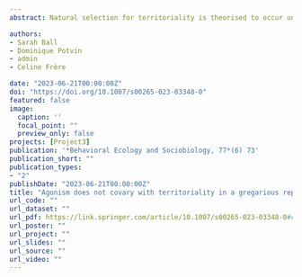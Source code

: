 ```yaml
---
abstract: Natural selection for territoriality is theorised to occur under conditions favouring intra-sexual phenotypic variation in physiology, morphology, and behaviour. In this context, certain suites of behavioural traits associated with territoriality are expected to consistently covary among individuals (sometimes referred to as ‘behavioural syndromes’) within sexes. Agonism (conflict-associated behaviours that may or may not be associated with physical aggression) and movement—for example, ranging, or relocation within or across seasons—are two behavioural components that are associated with territoriality and may be expected to covary in this context. Territorial males are expected to employ agonistic behaviours to actively establish and defend areas and resources and show more stability in their location across the landscape. However, the interaction between agonism and movement especially for wild reptiles has rarely been tested. We investigated whether agonistic and movement behaviours correlate at the individual level both within one year and across multiple years, in a wild population of Australian eastern water dragons, Intellagama lesueurii. Although both types of behaviours exhibited among-individual repeatability over year and multi-year scales, we found no evidence of an agonistic-movement behavioural syndrome. These findings indicate that agonistic and movement behaviours are likely independent traits, and thus, territoriality may not drive shared selective pressures for both. It is possible that other social behaviours and strategies are in place to maintain social structure in this wild population.

authors:
- Sarah Ball
- Dominique Potvin
- admin
- Celine Frère

date: "2023-06-21T00:00:00Z"
doi: "https://doi.org/10.1007/s00265-023-03348-0"
featured: false
image:
  caption: ''
  focal_point: ""
  preview_only: false
projects: [Project3]
publication: '*Behavioral Ecology and Sociobiology, 77*(6) 73'
publication_short: ""
publication_types:
- "2"
publishDate: "2023-06-21T00:00:00Z"
title: "Agonism does not covary with territoriality in a gregarious reptile"
url_code: ""
url_dataset: ""
url_pdf: https://link.springer.com/article/10.1007/s00265-023-03348-0#citeas
url_poster: ""
url_project: ""
url_slides: ""
url_source: ""
url_video: ""
---
```


